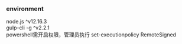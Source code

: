 ### environment
node.js ^v12.16.3  
gulp-cli -g ^v2.2.1  
powershell需开启权限，管理员执行 set-executionpolicy RemoteSigned

